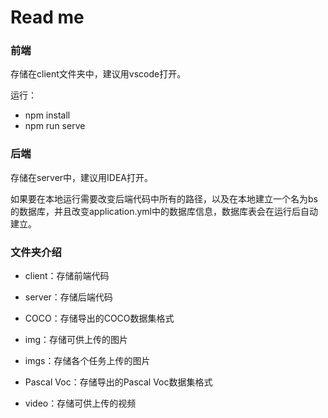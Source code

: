 # Read me

### 前端

存储在client文件夹中，建议用vscode打开。

运行：

+ npm install
+ npm run serve



### 后端

存储在server中，建议用IDEA打开。

如果要在本地运行需要改变后端代码中所有的路径，以及在本地建立一个名为bs的数据库，并且改变application.yml中的数据库信息，数据库表会在运行后自动建立。



### 文件夹介绍

+ client：存储前端代码
+ server：存储后端代码

+ COCO：存储导出的COCO数据集格式
+ img：存储可供上传的图片
+ imgs：存储各个任务上传的图片
+ Pascal Voc：存储导出的Pascal Voc数据集格式
+ video：存储可供上传的视频